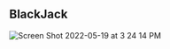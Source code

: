 ## BlackJack

![Screen Shot 2022-05-19 at 3 24 14 PM](https://user-images.githubusercontent.com/91633223/169414356-fc4ca11f-0540-49d4-b2a0-9dd5711fe29f.png)
